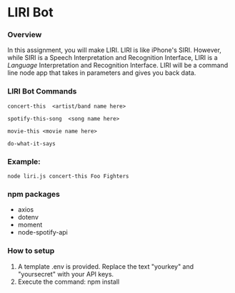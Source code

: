# LIRI Bot

### Overview

In this assignment, you will make LIRI. LIRI is like iPhone's SIRI. However, while SIRI is a Speech Interpretation and Recognition Interface, LIRI is a _Language_ Interpretation and Recognition Interface. LIRI will be a command line node app that takes in parameters and gives you back data.

### LIRI Bot Commands

```
concert-this  <artist/band name here>
```

```
spotify-this-song  <song name here>
```
```
movie-this <movie name here>
```

```
do-what-it-says
```
### Example:

```
node liri.js concert-this Foo Fighters
```

### npm packages
 
 * axios
 * dotenv
 * moment
 * node-spotify-api


### How to setup

1. A template .env is provided. Replace the text "yourkey" and "yoursecret" with your API keys.
2. Execute the command: npm install
